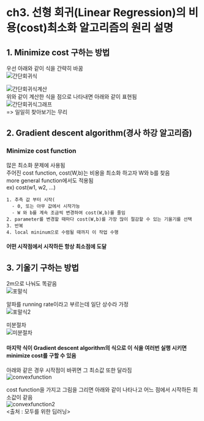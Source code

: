 # ch3. 선형 회귀(Linear Regression)의 비용(cost)최소화 알고리즘의 원리 설명  

## 1. Minimize cost 구하는 방법  
우선 아래와 같이 식을 간략히 바꿈  
![간단회귀식](https://user-images.githubusercontent.com/31130917/107905255-88250280-6f91-11eb-9436-7fc4185bd65e.PNG)  
  
![간단회귀식계산](https://user-images.githubusercontent.com/31130917/107905250-86f3d580-6f91-11eb-9feb-fe2b3027e048.PNG)  
위와 같이 계산한 식을 점으로 나타내면 아래와 같이 표현됨  
![간단회귀식그래프](https://user-images.githubusercontent.com/31130917/107905356-c6babd00-6f91-11eb-9583-e30c47df921e.PNG)  
=> 일일히 찾아보기는 무리  
  
## 2. Gradient descent algorithm(경사 하강 알고리즘)  
### Minimize cost function  
많은 최소화 문제에 사용됨  
주어진 cost function, cost(W,b)는 비용을 최소화 하고자 W와 b를 찾음  
more general function에서도 적용됨  
ex) cost(w1, w2, ...)  
  
    1. 추측 값 부터 시작(  
      - 0, 또는 아무 값에서 시작가능  
      - W 와 b를 계속 조금씩 변경하여 cost(W,b)를 줄임  
    2. parameter를 변경할 때마다 cost(W,b)를 가장 많이 절감할 수 있는 기울기를 선택  
    3. 반복  
    4. local mininum으로 수렴될 때까지 이 작업 수행  
  
#### 어떤 시작점에서 시작하든 항상 최소점에 도달  
  
## 3. 기울기 구하는 방법  
2m으로 나눠도 똑같음  
![포말식](https://user-images.githubusercontent.com/31130917/107906209-e5ba4e80-6f93-11eb-8f6e-ba13483f133c.PNG)  
  
알파를 running rate이라고 부르는데 일단 상수라 가정  
![포말식2](https://user-images.githubusercontent.com/31130917/107906303-1d28fb00-6f94-11eb-9ee0-904e8e3ed03d.PNG)  
  
미분절차  
![미분절차](https://user-images.githubusercontent.com/31130917/107906428-7002b280-6f94-11eb-93b0-cbb296b3ec14.PNG)  
#### 마지막 식이 Gradient descent algorithm의 식으로 이 식을 여러번 실행 시키면 minimize cost를 구할 수 있음  
  
아래와 같은 경우 시작점이 바뀌면 그 최소값 또한 달라짐  
![convexfunction](https://user-images.githubusercontent.com/31130917/107906650-f1f2db80-6f94-11eb-9367-d6e91328d3f1.PNG)  
  
cost function을 가지고 그림을 그리면 아래와 같이 나타나고 어느 점에서 시작하든 최소값이 같음  
![convexfunction2](https://user-images.githubusercontent.com/31130917/107906720-2797c480-6f95-11eb-9a6d-e497170d55b4.PNG)  
<출처 : 모두를 위한 딥러닝>
